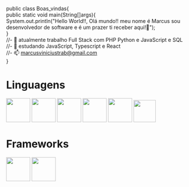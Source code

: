 public class Boas_vindas{<br>
public static void main(String[]args){<br>
    System.out.println("Hello World!!, Olá mundo!! meu nome é Marcus sou desenvolvedor de software e é um prazer ti receber aqui!👋");
    <br>}
<br>//- 🔭 atualmente trabalho Full Stack com PHP Python e JavaScript e SQL
<br>//- 🌱 estudando JavaScript, Typescript e React
<br>//- 📫 marcusviniciustrab@gmail.com
<br>}
<div>
   <h1>Linguagens</h1>
   <img height="65em"src="https://cdn.jsdelivr.net/gh/devicons/devicon/icons/html5/html5-original-wordmark.svg" />
   <img height="65em" src="https://cdn.jsdelivr.net/gh/devicons/devicon/icons/css3/css3-original-wordmark.svg" />
   <img height="65em" src="https://cdn.jsdelivr.net/gh/devicons/devicon/icons/php/php-original.svg" />
   <img height="65em" src="https://cdn.jsdelivr.net/gh/devicons/devicon/icons/python/python-original-wordmark.svg" />
   <img height="65em" src="https://cdn.jsdelivr.net/gh/devicons/devicon/icons/java/java-original-wordmark.svg" /> 
   <img height="60em"src="https://cdn.jsdelivr.net/gh/devicons/devicon/icons/javascript/javascript-original.svg" />
   <h1>Frameworks</h1>
   <img height="65em" src="https://cdn.jsdelivr.net/gh/devicons/devicon/icons/codeigniter/codeigniter-plain-wordmark.svg" /> 
   <img height="65em" src="https://cdn.jsdelivr.net/gh/devicons/devicon/icons/flask/flask-original-wordmark.svg" />
</div> 
<br>
 
